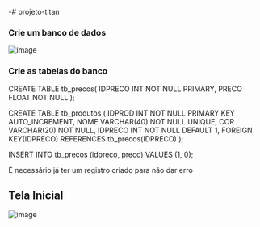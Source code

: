 -# projeto-titan
 
### Crie um banco de dados 
![image](https://user-images.githubusercontent.com/51513403/150836916-03fe4902-c454-43a3-b049-82695c9f8843.png)

### Crie as tabelas do banco

CREATE TABLE tb_precos(
	IDPRECO INT NOT NULL PRIMARY,
    PRECO FLOAT NOT NULL
);


CREATE TABLE tb_produtos (
	IDPROD INT NOT NULL PRIMARY KEY AUTO_INCREMENT,
    NOME VARCHAR(40) NOT NULL UNIQUE,
    COR VARCHAR(20) NOT NULL,
    IDPRECO INT NOT NULL DEFAULT 1,
    FOREIGN KEY(IDPRECO) REFERENCES tb_precos(IDPRECO)
);
 
INSERT INTO tb_precos (idpreco, preco) VALUES (1, 0);

É necessário já ter um registro criado para não dar erro


## Tela Inicial
![image](https://user-images.githubusercontent.com/51513403/150868036-4233ef49-d569-4a2c-8e84-13e1626ecd53.png)
